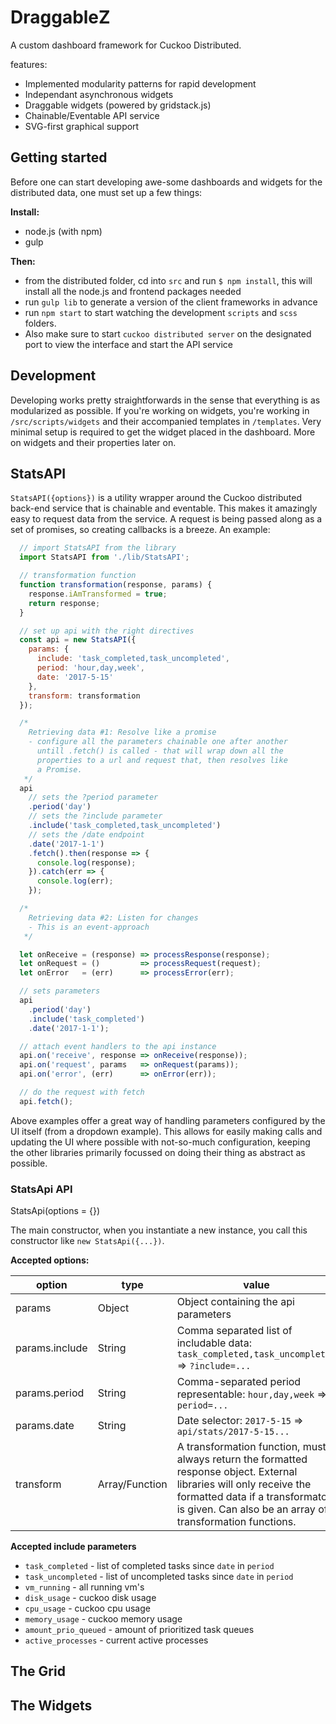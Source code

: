 # DraggableZ
A custom dashboard framework for Cuckoo Distributed.

features:
  - Implemented modularity patterns for rapid development
  - Independant asynchronous widgets
  - Draggable widgets (powered by gridstack.js)
  - Chainable/Eventable API service
  - SVG-first graphical support

## Getting started
Before one can start developing awe-some dashboards and widgets for the
distributed data, one must set up a few things:

**Install:**
  - node.js (with npm)
  - gulp

**Then:**
  - from the distributed folder, cd into `src` and run `$ npm install`,
    this will install all the node.js and frontend packages needed
  - run `gulp lib` to generate a version of the client frameworks in advance
  - run `npm start` to start watching the development `scripts` and `scss`
    folders.
  - Also make sure to start `cuckoo distributed server` on the designated port
    to view the interface and start the API service

## Development
Developing works pretty straightforwards in the sense that everything is as
modularized as possible. If you're working on widgets, you're working in
`/src/scripts/widgets` and their accompanied templates in `/templates`. Very
minimal setup is required to get the widget placed in the dashboard. More on
widgets and their properties later on.

## StatsAPI
`StatsAPI({options})` is a utility wrapper around the Cuckoo distributed back-end
service that is chainable and eventable. This makes it amazingly easy to request
data from the service. A request is being passed along as a set of promises, so
creating callbacks is a breeze. An example:

```javascript
  // import StatsAPI from the library
  import StatsAPI from './lib/StatsAPI';

  // transformation function
  function transformation(response, params) {
    response.iAmTransformed = true;
    return response;
  }

  // set up api with the right directives
  const api = new StatsAPI({
    params: {
      include: 'task_completed,task_uncompleted',
      period: 'hour,day,week',
      date: '2017-5-15'
    },
    transform: transformation
  });

  /*
    Retrieving data #1: Resolve like a promise
    - configure all the parameters chainable one after another
      untill .fetch() is called - that will wrap down all the
      properties to a url and request that, then resolves like
      a Promise.
   */
  api
    // sets the ?period parameter
    .period('day')
    // sets the ?include parameter
    .include('task_completed,task_uncompleted')
    // sets the /date endpoint
    .date('2017-1-1')
    .fetch().then(response => {
      console.log(response);
    }).catch(err => {
      console.log(err);
    });

  /*
    Retrieving data #2: Listen for changes
    - This is an event-approach
   */

  let onReceive = (response) => processResponse(response);
  let onRequest = ()         => processRequest(request);
  let onError   = (err)      => processError(err);

  // sets parameters
  api
    .period('day')
    .include('task_completed')
    .date('2017-1-1');

  // attach event handlers to the api instance
  api.on('receive', response => onReceive(response));
  api.on('request', params   => onRequest(params));
  api.on('error', (err)      => onError(err));

  // do the request with fetch
  api.fetch();
```

Above examples offer a great way of handling parameters configured
by the UI itself (from a dropdown example). This allows for easily making
calls and updating the UI where possible with not-so-much configuration,
keeping the other libraries primarily focussed on doing their thing as
abstract as possible.

### StatsApi API

StatsApi(options = {})

The main constructor, when you instantiate a new instance, you call this
constructor like `new StatsApi({...})`.

**Accepted options:**

option | type | value
------ | ---- | -----
params | Object | Object containing the api parameters
params.include | String | Comma separated list of includable data: `task_completed,task_uncompleted` => `?include=...`
params.period | String | Comma-separated period representable: `hour,day,week` => `?period=...`
params.date | String | Date selector: `2017-5-15` => `api/stats/2017-5-15...`
transform | Array/Function | A transformation function, must always return the formatted response object. External libraries will only receive the formatted data if a transformator is given. Can also be an array of transformation functions.

**Accepted include parameters**
- `task_completed` - list of completed tasks since `date` in `period`
- `task_uncompleted` - list of uncompleted tasks since `date` in `period`
- `vm_running` - all running vm's
- `disk_usage` - cuckoo disk usage
- `cpu_usage` - cuckoo cpu usage
- `memory_usage` - cuckoo memory usage
- `amount_prio_queued` - amount of prioritized task queues
- `active_processes` - current active processes

## The Grid

## The Widgets
